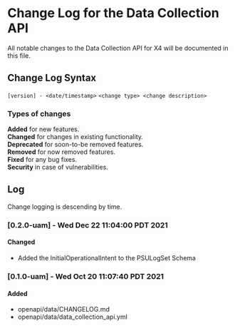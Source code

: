 # Change Log for the Data Collection API
All notable changes to the Data Collection API for X4 will be documented in this file.

## Change Log Syntax
``[version] - <date/timestamp>``
``<change type> <change description>``

### Types of changes
__Added__ for new features.  
__Changed__ for changes in existing functionality.  
__Deprecated__ for soon-to-be removed features.  
__Removed__ for now removed features.  
__Fixed__ for any bug fixes.  
__Security__ in case of vulnerabilities.  

## Log
Change logging is descending by time.

### [0.2.0-uam] - Wed Dec 22 11:04:00 PDT 2021
#### Changed
- Added the InitialOperationalIntent to the PSULogSet Schema 

### [0.1.0-uam] - Wed Oct 20 11:07:40 PDT 2021
#### Added
- openapi/data/CHANGELOG.md
- openapi/data/data_collection_api.yml
